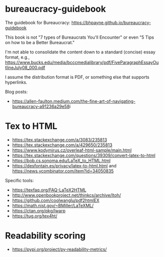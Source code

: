 # bureaucracy-guidebook
The guidebook for Bureaucracy: <https://bhpayne.github.io/bureaucracy-guidebook>



This book is not "7 types of Bureaucrats You'll Encounter" or even "5 Tips on how to be a Better Bureaucrat."

I'm not able to consolidate the content down to a standard (concise) essay format, e.g., <https://www.bucks.edu/media/bcccmedialibrary/pdf/FiveParagraphEssayOutlineJuly08_000.pdf>


I assume the distribution format is PDF, or something else that supports hyperlinks. 


Blog posts:
* <https://allen-faulton.medium.com/the-fine-art-of-navigating-bureaucracy-a91236a29e58>i



# Tex to HTML

* <https://tex.stackexchange.com/a/3083/235813>
* <https://tex.stackexchange.com/a/429650/235813>
* <https://www.kodymirus.cz/overleaf-html-sample/main.html>
* <https://tex.stackexchange.com/questions/39309/convert-latex-to-html>
* <https://bob.cs.sonoma.edu/LaTeX_to_HTML.html>
* <https://desfontain.es/privacy/latex-to-html.html> and <https://news.ycombinator.com/item?id=34050835>

Specific tools:
* <https://texfaq.org/FAQ-LaTeX2HTML>
* <http://www.openbookproject.net/thinkcs/archive/ltoh/>
* <https://github.com/coolwanglu/pdf2htmlEX>
* <https://math.nist.gov/~BMiller/LaTeXML/>
* <https://ctan.org/pkg/lwarp>
* <https://tug.org/tex4ht/>

# Readability scoring

* <https://pypi.org/project/py-readability-metrics/>
